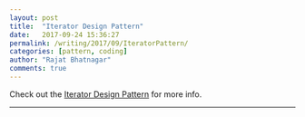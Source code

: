 ```yaml
---
layout: post
title:  "Iterator Design Pattern"
date:   2017-09-24 15:36:27
permalink: /writing/2017/09/IteratorPattern/
categories: [pattern, coding]
author: "Rajat Bhatnagar"
comments: true
---
```


Check out the [Iterator Design Pattern][iteratorPattern] for more info.

[iteratorPattern]:  http://wiki.c2.com/?IteratorPattern

----------
